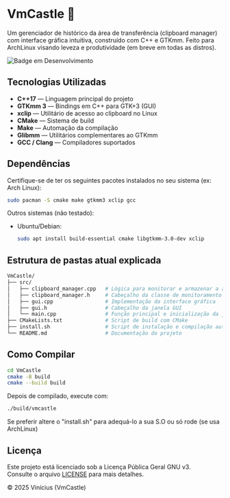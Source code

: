 # VmCastle 🐧
  
  Um gerenciador de histórico da área de transferência (clipboard manager) com interface gráfica intuitiva, construído com C++ e GTKmm. Feito para ArchLinux visando leveza e produtividade (em breve em todas as distros).
  
  ![Badge em Desenvolvimento](http://img.shields.io/static/v1?label=STATUS&message=EM%20DESENVOLVIMENTO&color=GREEN&style=for-the-badge)
  
  ## Tecnologias Utilizadas
  
  - **C++17** — Linguagem principal do projeto
  - **GTKmm 3** — Bindings em C++ para GTK+3 (GUI)
  - **xclip** — Utilitário de acesso ao clipboard no Linux
  - **CMake** — Sistema de build
  - **Make** — Automação da compilação
  - **Glibmm** — Utilitários complementares ao GTKmm
  - **GCC / Clang** — Compiladores suportados
  
  ## Dependências
  
  Certifique-se de ter os seguintes pacotes instalados no seu sistema (ex: Arch Linux):
  
  ```bash
  sudo pacman -S cmake make gtkmm3 xclip gcc
  ```
  
  Outros sistemas (não testado):
  
  - Ubuntu/Debian:
    
    ```bash
    sudo apt install build-essential cmake libgtkmm-3.0-dev xclip
    ```
  
  ## Estrutura de pastas atual explicada 
  
  ```bash
  VmCastle/
  ├── src/
  │   ├── clipboard_manager.cpp   # Lógica para monitorar e armazenar a área de transferência
  │   ├── clipboard_manager.h     # Cabeçalho da classe de monitoramento
  │   ├── gui.cpp                 # Implementação da interface gráfica
  │   ├── gui.h                   # Cabeçalho da janela GUI
  │   └── main.cpp                # Função principal e inicialização da janela
  ├── CMakeLists.txt              # Script de build com CMake
  ├── install.sh                  # Script de instalação e compilação automatizada
  └── README.md                   # Documentação do projeto
  ```
  
  ## Como Compilar
  
  ```bash
  cd VmCastle
  cmake -B build
  cmake --build build
  ```
  
  Depois de compilado, execute com:
  
  ```bash
  ./build/vmcastle
  ```
  Se preferir altere o "install.sh" para adequá-lo a sua S.O ou só rode (se usa ArchLinux)
 
 ## Licença
 
 Este projeto está licenciado sob a Licença Pública Geral GNU v3.  
 Consulte o arquivo [LICENSE](./LICENSE) para mais detalhes.
 
 © 2025 Vinícius (VmCastle)
